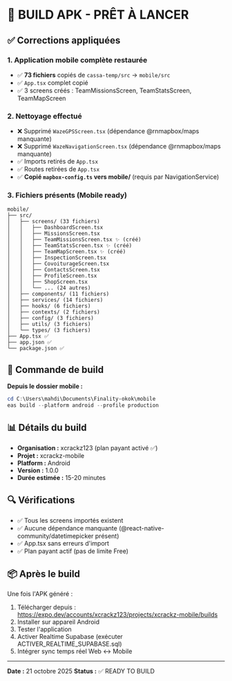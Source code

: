 # 🚀 BUILD APK - PRÊT À LANCER

## ✅ Corrections appliquées

### 1. Application mobile complète restaurée
- ✅ **73 fichiers** copiés de `cassa-temp/src` → `mobile/src`
- ✅ `App.tsx` complet copié
- ✅ 3 screens créés : TeamMissionsScreen, TeamStatsScreen, TeamMapScreen

### 2. Nettoyage effectué
- ❌ Supprimé `WazeGPSScreen.tsx` (dépendance @rnmapbox/maps manquante)
- ❌ Supprimé `WazeNavigationScreen.tsx` (dépendance @rnmapbox/maps manquante)
- ✅ Imports retirés de `App.tsx`
- ✅ Routes retirées de `App.tsx`
- ✅ **Copié `mapbox-config.ts` vers mobile/** (requis par NavigationService)

### 3. Fichiers présents (Mobile ready)
```
mobile/
├── src/
│   ├── screens/ (33 fichiers)
│   │   ├── DashboardScreen.tsx
│   │   ├── MissionsScreen.tsx
│   │   ├── TeamMissionsScreen.tsx ✨ (créé)
│   │   ├── TeamStatsScreen.tsx ✨ (créé)
│   │   ├── TeamMapScreen.tsx ✨ (créé)
│   │   ├── InspectionScreen.tsx
│   │   ├── CovoiturageScreen.tsx
│   │   ├── ContactsScreen.tsx
│   │   ├── ProfileScreen.tsx
│   │   ├── ShopScreen.tsx
│   │   └── ... (24 autres)
│   ├── components/ (11 fichiers)
│   ├── services/ (14 fichiers)
│   ├── hooks/ (6 fichiers)
│   ├── contexts/ (2 fichiers)
│   ├── config/ (3 fichiers)
│   ├── utils/ (3 fichiers)
│   └── types/ (3 fichiers)
├── App.tsx ✅
├── app.json ✅
└── package.json ✅
```

## 🎯 Commande de build

**Depuis le dossier mobile :**
```powershell
cd C:\Users\mahdi\Documents\Finality-okok\mobile
eas build --platform android --profile production
```

## 📊 Détails du build
- **Organisation :** xcrackz123 (plan payant activé ✅)
- **Projet :** xcrackz-mobile
- **Platform :** Android
- **Version :** 1.0.0
- **Durée estimée :** 15-20 minutes

## 🔍 Vérifications
- ✅ Tous les screens importés existent
- ✅ Aucune dépendance manquante (@react-native-community/datetimepicker présent)
- ✅ App.tsx sans erreurs d'import
- ✅ Plan payant actif (pas de limite Free)

## 📦 Après le build
Une fois l'APK généré :
1. Télécharger depuis : https://expo.dev/accounts/xcrackz123/projects/xcrackz-mobile/builds
2. Installer sur appareil Android
3. Tester l'application
4. Activer Realtime Supabase (exécuter ACTIVER_REALTIME_SUPABASE.sql)
5. Intégrer sync temps réel Web ↔ Mobile

---
**Date :** 21 octobre 2025
**Status :** ✅ READY TO BUILD

